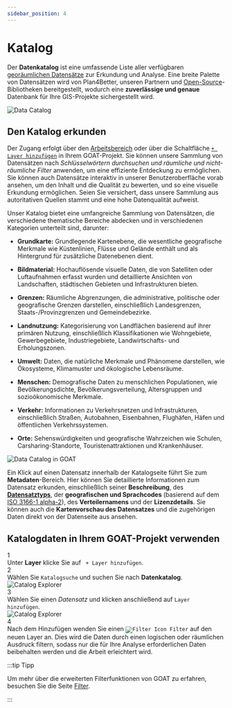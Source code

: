 ```yaml
---
sidebar_position: 4
---
```


# Katalog

Der **Datenkatalog** ist eine umfassende Liste aller verfügbaren [georäumlichen Datensätze](../further_reading/glossary#geospatial-data) zur Erkundung und Analyse. Eine breite Palette von Datensätzen wird von Plan4Better, unseren Partnern und [Open-Source](../further_reading/glossary#open-source)-Bibliotheken bereitgestellt, wodurch eine **zuverlässige und genaue** Datenbank für Ihre GIS-Projekte sichergestellt wird.

<div class="content"><img src={require('/img/workspace/catalog/home-catalog.png').default} alt="Data Catalog" style={{ maxHeight: "700px", maxWidth: "800px"}}/></div>

## Den Katalog erkunden

Der Zugang erfolgt über den [Arbeitsbereich](../category/workspace) oder über die Schaltfläche [`+ Layer hinzufügen`](../map/layers#add-layers) in Ihrem GOAT-Projekt. Sie können unsere Sammlung von Datensätzen nach *Schlüsselwörtern durchsuchen und räumliche und nicht-räumliche Filter* anwenden, um eine effiziente Entdeckung zu ermöglichen. Sie können auch Datensätze interaktiv in unserer Benutzeroberfläche vorab ansehen, um den Inhalt und die Qualität zu bewerten, und so eine visuelle Erkundung ermöglichen. Seien Sie versichert, dass unsere Sammlung aus autoritativen Quellen stammt und eine hohe Datenqualität aufweist.

Unser Katalog bietet eine umfangreiche Sammlung von Datensätzen, die verschiedene thematische Bereiche abdecken und in verschiedenen Kategorien unterteilt sind, darunter:

- **Grundkarte:** Grundlegende Kartenebene, die wesentliche geografische Merkmale wie Küstenlinien, Flüsse und Gelände enthält und als Hintergrund für zusätzliche Datenebenen dient.

- **Bildmaterial:** Hochauflösende visuelle Daten, die von Satelliten oder Luftaufnahmen erfasst wurden und detaillierte Ansichten von Landschaften, städtischen Gebieten und Infrastrukturen bieten.

- **Grenzen:** Räumliche Abgrenzungen, die administrative, politische oder geografische Grenzen darstellen, einschließlich Landesgrenzen, Staats-/Provinzgrenzen und Gemeindebezirke.

- **Landnutzung:** Kategorisierung von Landflächen basierend auf ihrer primären Nutzung, einschließlich Klassifikationen wie Wohngebiete, Gewerbegebiete, Industriegebiete, Landwirtschafts- und Erholungszonen.

- **Umwelt:** Daten, die natürliche Merkmale und Phänomene darstellen, wie Ökosysteme, Klimamuster und ökologische Lebensräume.

- **Menschen:** Demografische Daten zu menschlichen Populationen, wie Bevölkerungsdichte, Bevölkerungsverteilung, Altersgruppen und sozioökonomische Merkmale.

- **Verkehr:** Informationen zu Verkehrsnetzen und Infrastrukturen, einschließlich Straßen, Autobahnen, Eisenbahnen, Flughäfen, Häfen und öffentlichen Verkehrssystemen.

- **Orte:** Sehenswürdigkeiten und geografische Wahrzeichen wie Schulen, Carsharing-Standorte, Touristenattraktionen und Krankenhäuser.

![Data Catalog in GOAT](/img/workspace/catalog/catalog_general.png "Data Catalog in GOAT")

Ein Klick auf einen Datensatz innerhalb der Katalogseite führt Sie zum **Metadaten**-Bereich. Hier können Sie detaillierte Informationen zum Datensatz erkunden, einschließlich seiner **Beschreibung**, des **[Datensatztyps](../data/dataset_types)**, der **geografischen und Sprachcodes** (basierend auf dem [ISO 3166-1 alpha-2](https://www.iso.org/iso-3166-country-codes.html)), des **Verteilernamens** und der **Lizenzdetails**. Sie können auch die **Kartenvorschau des Datensatzes** und die zugehörigen Daten direkt von der Datenseite aus ansehen.

## Katalogdaten in Ihrem GOAT-Projekt verwenden

<div class="step">
  <div class="step-number">1</div>
  <div class="content"> Unter <b>Layer</b> klicke Sie auf <code> + Layer hinzufügen</code>.</div>
</div>

<div class="step">
  <div class="step-number">2</div>
  <div class="content"> Wählen Sie <code>Katalogsuche</code> und suchen Sie nach <b>Datenkatalog</b>.</div>
</div>

<div class="content"><img src={require('/img/workspace/catalog/map-catalog.png').default} alt="Catalog Explorer" style={{ maxHeight: "700px", maxWidth: "800px"}}/></div>

<div class="step">
  <div class="step-number">3</div>
  <div class="content"> Wählen Sie einen <i>Datensatz</i> und klicken anschließend auf <code>Layer hinzufügen</code>.</div>
</div>

<div class="content"><img src={require('/img/workspace/catalog/add-layer.png').default} alt="Catalog Explorer" style={{ maxHeight: "700px", maxWidth: "800px"}}/></div>

<div class="step">
  <div class="step-number">4</div>
  <div class="content">Nach dem Hinzufügen wenden Sie einen <code><img src={require('/img/map/filter/filter_icon.png').default} alt="Filter Icon" style={{ maxHeight: "16px", maxWidth: "16px"}}/> Filter</code> auf den neuen Layer an. Dies wird die Daten durch einen logischen oder räumlichen Ausdruck filtern, sodass nur die für Ihre Analyse erforderlichen Daten beibehalten werden und die Arbeit erleichtert wird.</div>
</div>


:::tip Tipp

Um mehr über die erweiterten Filterfunktionen von GOAT zu erfahren, besuchen Sie die Seite [Filter](../map/filter.md "Filter dataset").

:::